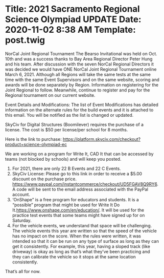 Title: 2021 Sacramento Regional Science Olympiad UPDATE
Date: 2020-11-02 8:38 AM
Template: post.twig
===

NorCal Joint Regional Tournament The Bearso Invitational was held on Oct. 10th and was a success thanks to Bay Area Regional Director Peter Hung and his team. After discussion with the seven NorCal Regional Directors it was decided we would have ONE NorCal Joint Regional Tournament online March 6, 2021. Although all Regions will take the same tests at the same time with the same Event Supervisors and on the same website, scoring and awards will be done separately by Region. Information on registering for the Joint Regional to follow. Meanwhile, continue to register and pay for the Regional tournament on our current website. 

 
Event Details and Modifications:  The list of Event Modifications has detailed information on the alternate rules for the build events and it is attached to this email.  You will be notified as the list is changed or updated. 

SkyCiv for Digital Structures (Boomilever) requires the purchase of a license. The cost is $50 per license/per school for 8 months. 

Here is the link to purchase: <https://platform.skyciv.com/checkout?product=science-olympiad-ec>

We are working on a program for Write It, CAD It that can be accessed by teams (not blocked by schools) and will keep you posted. 

1.  For 2021, there are only 22 B Events and 22 C Events.  
2.  SkyCiv License:  Please go to this link in order to receive a $5.00 discount on the purchase price.  https://www.paypal.com/instantcommerce/checkout/UD5FGAV8Q9RY6.   A code will be sent to the email address associated with the PayPal account.
3.  ‘OnShape” is a free program for educators and students.  It is a “possible” program that might be used for Write It Do It.https://www.onshape.com/en/education/.  It will be used for the practice test events that some teams might have signed up for on Saturday.  
4.    For the vehicle events, we understand that space will be challenging. The vehicle events this year are written so that the speed of the vehicle has no impact on the score. When the rules were written, it was intended so that it can be run on any type of surface as long as they can get it consistently. For example, this year, having a sloped track (like driveway) is okay as long as that’s what they’ve been practicing and they can calibrate the vehicle so it stops at the same location consistently.

That’s all for now.  
